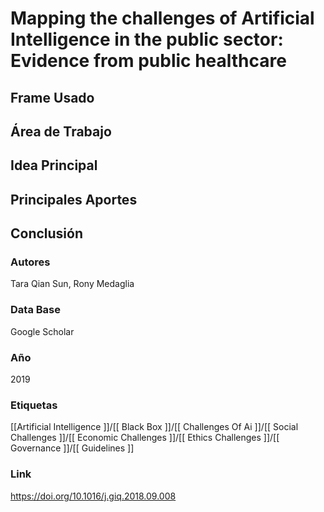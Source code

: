 # Mapping the challenges of Artificial Intelligence in the public sector: Evidence from public healthcare

## Frame Usado
## Área de Trabajo
## Idea Principal
## Principales Aportes
## Conclusión

### Autores
Tara Qian Sun, Rony Medaglia
### Data Base
Google Scholar
### Año
2019
### Etiquetas
[[Artificial Intelligence ]]/[[ Black Box ]]/[[ Challenges Of Ai ]]/[[ Social Challenges ]]/[[ Economic Challenges ]]/[[ Ethics Challenges ]]/[[ Governance ]]/[[ Guidelines ]]
### Link
https://doi.org/10.1016/j.giq.2018.09.008



